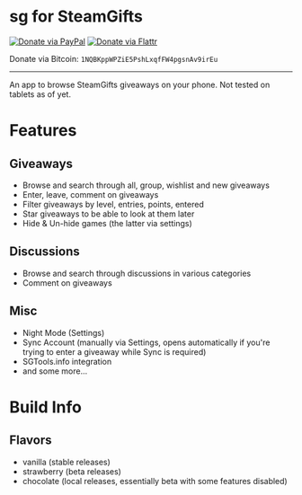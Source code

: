 # sg for SteamGifts
[![Donate via PayPal](https://img.shields.io/badge/donate%20via-PayPal-green.svg)](https://www.paypal.com/cgi-bin/webscr?cmd=_s-xclick&hosted_button_id=Y6WJZY2VJHC6G)
[![Donate via Flattr](https://img.shields.io/badge/donate%20via-flattr-green.svg)](https://flattr.com/submit/auto?user_id=mabako&url=https://github.com/mabako/SteamGifts-app)

Donate via Bitcoin: `1NQBKppWPZiE5PshLxqfFW4pgsnAv9irEu`

---

An app to browse SteamGifts giveaways on your phone. Not tested on tablets as of yet.

# Features
## Giveaways
- Browse and search through all, group, wishlist and new giveaways
- Enter, leave, comment on giveaways
- Filter giveaways by level, entries, points, entered
- Star giveaways to be able to look at them later
- Hide & Un-hide games (the latter via settings)

## Discussions
- Browse and search through discussions in various categories
- Comment on giveaways

## Misc
- Night Mode (Settings)
- Sync Account (manually via Settings, opens automatically if you're trying to enter a giveaway while Sync is required)
- SGTools.info integration
- and some more...

# Build Info
## Flavors
- vanilla (stable releases)
- strawberry (beta releases)
- chocolate (local releases, essentially beta with some features disabled)
